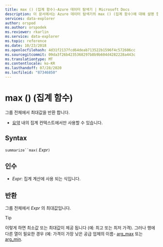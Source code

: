 ```yaml
---
title: max () (집계 함수)-Azure 데이터 탐색기 | Microsoft Docs
description: 이 문서에서는 Azure 데이터 탐색기의 max () (집계 함수)에 대해 설명 합니다.
services: data-explorer
author: orspod
ms.author: orspodek
ms.reviewer: rkarlin
ms.service: data-explorer
ms.topic: reference
ms.date: 10/23/2018
ms.openlocfilehash: 4d31f2137fcd64deab713522b1596f4c572606cc
ms.sourcegitcommit: 09da3f26b4235368297b8b9b604d4282228a443c
ms.translationtype: MT
ms.contentlocale: ko-KR
ms.lasthandoff: 07/28/2020
ms.locfileid: "87346850"
---
```

# <a name="max-aggregation-function"></a>max () (집계 함수)

그룹 전체에서 최대값을 반환 합니다. 

* [요약](summarizeoperator.md) 내의 집계 컨텍스트에서만 사용할 수 있습니다.

## <a name="syntax"></a>Syntax

`summarize``max(` *Expr*`)`

## <a name="arguments"></a>인수

* *Expr*: 집계 계산에 사용 되는 식입니다. 

## <a name="returns"></a>반환

그룹 전체에서 *Expr* 의 최대값입니다.
 
> [!TIP]
> 이렇게 하면 최소값 또는 최대값이 제공 됩니다 (예: 최고 또는 최저 가격).
> 그러나 행에 다른 열이 필요한 경우 (예: 가격이 가장 낮은 공급 업체의 이름- [arg_max](arg-max-aggfunction.md) 또는 [arg_min](arg-min-aggfunction.md).